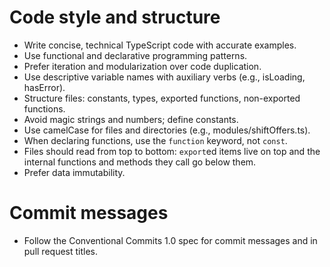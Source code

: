 # Code style and structure

- Write concise, technical TypeScript code with accurate examples.
- Use functional and declarative programming patterns.
- Prefer iteration and modularization over code duplication.
- Use descriptive variable names with auxiliary verbs (e.g., isLoading, hasError).
- Structure files: constants, types, exported functions, non-exported functions.
- Avoid magic strings and numbers; define constants.
- Use camelCase for files and directories (e.g., modules/shiftOffers.ts).
- When declaring functions, use the `function` keyword, not `const`.
- Files should read from top to bottom: `export`ed items live on top and the internal functions and methods they call go below them.
- Prefer data immutability.

# Commit messages

- Follow the Conventional Commits 1.0 spec for commit messages and in pull request titles.
